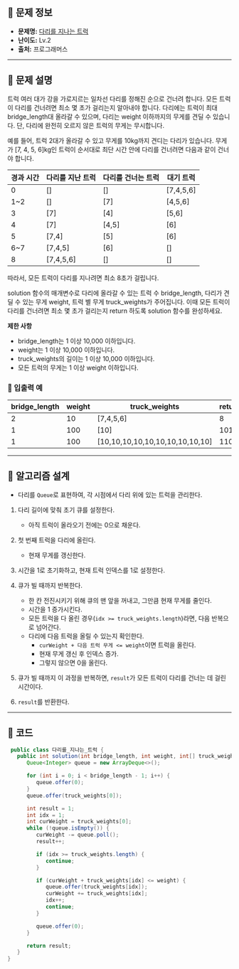 ## 🌵 문제 정보

- **문제명:** [다리를 지나는 트럭](hhttps://school.programmers.co.kr/learn/courses/30/lessons/42583)
- **난이도:** Lv.2
- **출처:** 프로그래머스

---

## 🌵 문제 설명

트럭 여러 대가 강을 가로지르는 일차선 다리를 정해진 순으로 건너려 합니다. 모든 트럭이 다리를 건너려면 최소 몇 초가 걸리는지 알아내야 합니다. 다리에는 트럭이 최대 bridge_length대 올라갈 수 있으며,
다리는 weight 이하까지의 무게를 견딜 수 있습니다. 단, 다리에 완전히 오르지 않은 트럭의 무게는 무시합니다.

예를 들어, 트럭 2대가 올라갈 수 있고 무게를 10kg까지 견디는 다리가 있습니다. 무게가 [7, 4, 5, 6]kg인 트럭이 순서대로 최단 시간 안에 다리를 건너려면 다음과 같이 건너야 합니다.

| 경과 시간 | 다리를 지난 트럭 | 다리를 건너는 트럭 | 대기 트럭     |
|-------|-----------|------------|-----------|
| 0     | []        | []         | [7,4,5,6] |
| 1~2   | []        | [7]        | [4,5,6]   |
| 3     | [7]       | [4]        | [5,6]     |
| 4     | [7]       | [4,5]      | [6]       |
| 5     | [7,4]     | [5]        | [6]       |
| 6~7   | [7,4,5]   | [6]        | []        |
| 8     | [7,4,5,6] | []         | []        |

따라서, 모든 트럭이 다리를 지나려면 최소 8초가 걸립니다.

solution 함수의 매개변수로 다리에 올라갈 수 있는 트럭 수 bridge_length, 다리가 견딜 수 있는 무게 weight, 트럭 별 무게 truck_weights가 주어집니다. 이때 모든 트럭이 다리를
건너려면 최소 몇 초가 걸리는지 return 하도록 solution 함수를 완성하세요.

**제한 사항**

* bridge_length는 1 이상 10,000 이하입니다.
* weight는 1 이상 10,000 이하입니다.
* truck_weights의 길이는 1 이상 10,000 이하입니다.
* 모든 트럭의 무게는 1 이상 weight 이하입니다.

### 🔸 입출력 예

| bridge_length | weight | truck_weights                   | return |
|---------------|--------|---------------------------------|--------|
| 2             | 10     | [7,4,5,6]                       | 8      |
| 1             | 100    | [10]                            | 101    |
| 1             | 100    | [10,10,10,10,10,10,10,10,10,10] | 110    |

---

## 🌵 알고리즘 설계

* 다리를 `Queue`로 표현하여, 각 시점에서 다리 위에 있는 트럭을 관리한다.

1. 다리 길이에 맞춰 초기 큐를 설정한다.
    * 아직 트럭이 올라오기 전에는 0으로 채운다.
2. 첫 번째 트럭을 다리에 올린다.
    * 현재 무게를 갱신한다.
3. 시간을 1로 초기화하고, 현재 트럭 인덱스를 1로 설정한다.
4. 큐가 빌 때까지 반복한다.
    * 한 칸 전진시키기 위해 큐의 맨 앞을 꺼내고, 그만큼 현재 무게를 줄인다.
    * 시간을 1 증가시킨다.
    * 모든 트럭을 다 올린 경우(`idx >= truck_weights.length`)라면, 다음 반복으로 넘어간다.
    * 다리에 다음 트럭을 올릴 수 있는지 확인한다.
      * `curWeight + 다음 트럭 무게 <= weight`이면 트럭을 올린다.
      * 현재 무게 갱신 후 인덱스 증가.
      * 그렇지 않으면 0을 올린다.

5. 큐가 빌 때까지 이 과정을 반복하면, `result`가 모든 트럭이 다리를 건너는 데 걸린 시간이다.
6. `result`를 반환한다.

---

## 🌵 코드

```java
 public class 다리를_지나는_트럭 {
   public int solution(int bridge_length, int weight, int[] truck_weights) {
      Queue<Integer> queue = new ArrayDeque<>();

      for (int i = 0; i < bridge_length - 1; i++) {
         queue.offer(0);
      }
      queue.offer(truck_weights[0]);

      int result = 1;
      int idx = 1;
      int curWeight = truck_weights[0];
      while (!queue.isEmpty()) {
         curWeight -= queue.poll();
         result++;

         if (idx >= truck_weights.length) {
            continue;
         }

         if (curWeight + truck_weights[idx] <= weight) {
            queue.offer(truck_weights[idx]);
            curWeight += truck_weights[idx];
            idx++;
            continue;
         }

         queue.offer(0);
      }

      return result;
   }
}
```
